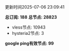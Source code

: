 更新时间2025-07-06 23:09:41

**总订阅: 188**
**总节点: 28823**
- vless节点: 10943
- hysteria2节点: 3

**google ping有效节点: 99**
